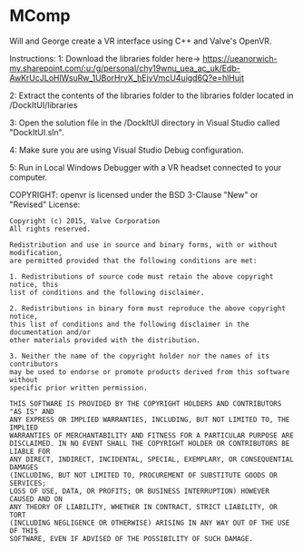 # MComp
Will and George create a VR interface using C++ and Valve's OpenVR.

Instructions:
1: Download the libraries folder here-> 
https://ueanorwich-my.sharepoint.com/:u:/g/personal/chy19wnu_uea_ac_uk/Edb-AwKrUcJLoHlWsuRw_1UBorHrvX_hEjvVmcU4uigd6Q?e=hlHujt

2: Extract the contents of the libraries folder to the libraries folder located in /DockItUI/libraries

3: Open the solution file in the /DockItUI directory in Visual Studio called "DockItUI.sln".

4: Make sure you are using Visual Studio Debug configuration.

5: Run in Local Windows Debugger with a VR headset connected to your computer.

COPYRIGHT:
openvr is licensed under the BSD 3-Clause "New" or "Revised" License:
```
Copyright (c) 2015, Valve Corporation
All rights reserved.

Redistribution and use in source and binary forms, with or without modification,
are permitted provided that the following conditions are met:

1. Redistributions of source code must retain the above copyright notice, this
list of conditions and the following disclaimer.

2. Redistributions in binary form must reproduce the above copyright notice,
this list of conditions and the following disclaimer in the documentation and/or
other materials provided with the distribution.

3. Neither the name of the copyright holder nor the names of its contributors
may be used to endorse or promote products derived from this software without
specific prior written permission.

THIS SOFTWARE IS PROVIDED BY THE COPYRIGHT HOLDERS AND CONTRIBUTORS "AS IS" AND
ANY EXPRESS OR IMPLIED WARRANTIES, INCLUDING, BUT NOT LIMITED TO, THE IMPLIED
WARRANTIES OF MERCHANTABILITY AND FITNESS FOR A PARTICULAR PURPOSE ARE
DISCLAIMED. IN NO EVENT SHALL THE COPYRIGHT HOLDER OR CONTRIBUTORS BE LIABLE FOR
ANY DIRECT, INDIRECT, INCIDENTAL, SPECIAL, EXEMPLARY, OR CONSEQUENTIAL DAMAGES
(INCLUDING, BUT NOT LIMITED TO, PROCUREMENT OF SUBSTITUTE GOODS OR SERVICES;
LOSS OF USE, DATA, OR PROFITS; OR BUSINESS INTERRUPTION) HOWEVER CAUSED AND ON
ANY THEORY OF LIABILITY, WHETHER IN CONTRACT, STRICT LIABILITY, OR TORT
(INCLUDING NEGLIGENCE OR OTHERWISE) ARISING IN ANY WAY OUT OF THE USE OF THIS
SOFTWARE, EVEN IF ADVISED OF THE POSSIBILITY OF SUCH DAMAGE.
```
